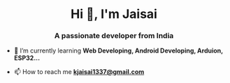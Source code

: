 <h1 align="center">Hi 👋, I'm Jaisai</h1>
<h3 align="center">A passionate developer from India</h3>

- 🌱 I’m currently learning **Web Developing, Android Developing, Arduion, ESP32...**

- 📫 How to reach me **kjaisai1337@gmail.com**
